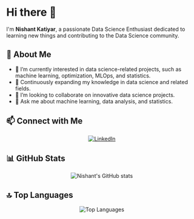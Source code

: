 # Hi there 👋

I'm **Nishant Katiyar**, a passionate Data Science Enthusiast dedicated to learning new things and contributing to the Data Science community.

## 🚀 About Me

- 🔭 I’m currently interested in data science-related projects, such as machine learning, optimization, MLOps, and statistics.
- 🌱 Continuously expanding my knowledge in data science and related fields.
- 👯 I’m looking to collaborate on innovative data science projects.
- 💬 Ask me about machine learning, data analysis, and statistics.

## 📫 Connect with Me

<p align="center">
    <a href="https://www.linkedin.com/in/nishantkatiyar">
        <img src="https://img.shields.io/badge/LinkedIn-Nishant%20Katiyar-blue?style=for-the-badge&logo=linkedin" alt="LinkedIn">
    </a>
</p>

## 📊 GitHub Stats

<p align="center">
    <img src="https://github-readme-stats.vercel.app/api?username=KATIYAR48&show_icons=true&theme=radical" alt="Nishant's GitHub stats">
</p>

## 🔝 Top Languages

<p align="center">
    <img src="https://github-readme-stats.vercel.app/api/top-langs/?username=KATIYAR48&layout=compact&theme=radical" alt="Top Languages">
</p>

<!--

Here are some ideas to get you started:

- 🔭 I’m currently working on my first project.
- 🌱 I’m currently learning ...
- 👯 I’m looking to collaborate on ...
- 🤔 I’m looking for help with ...
- 💬 Ask me about ...
- 📫 How to reach me: ...
- 😄 Pronouns: ...
- ⚡ Fun fact: ...
-->
